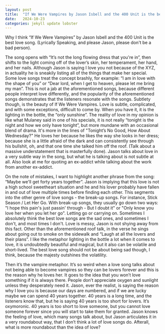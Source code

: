 ```yaml
---
layout: post
title:  "If We Were Vampires by Jason Isbell and the 400 Unit is the best love song"
date:   2024-10-23
categories: jekyll update lobster
---
```


Why I think “If We Were Vampires” by Jason Isbell and the 400 Unit is the best love song. (Lyrically Speaking, and please Jason, please don't be a bad person). 

The song opens with “It’s not the long flowing dress that you're in”, then shifts to the light coming off of the lover’s skin, her temperament, her hand, and her nails. Although Jason is saying I love you not because of the XYZ, in actuality he is sneakily listing all of the things that make her special. Some love songs treat the concept brashly, for example: “I am in love with the shape of you” or “Dear lord, when I get to heaven, please let me bring my man”. This is not a jab at the aforementioned songs, because different people interpret love differently, and the popularity of the aforementioned songs demonstrates that the listeners resonate with the songs. Subtlety though, is the beauty of If We Were Vampires. Love is subtle, complicated, and with some exceptions, difficult to come by. When you have it, it is the lighting in the bottle, the “only sunshine”. The reality of love in my opinion is like what Mulaney said in one of his specials, it is not really “tonight is the night and how we only have tonight”, but more mundane with an occasional blend of drama. It's more in the lines of "Tonight’s No Good, How About Wednesday?" He loves her because he likes the way she looks in her dress; because she is a little afraid of the dark and can consistently see through his bullshit, oh, and that one time she talked him off the roof. (Talk about a massive understatement that is masterfully done). Jason talks about love in a very subtle way in the song, but what he is talking about is not subtle at all. Also look at me for quoting an ex-addict while talking about the work from another ex-addict. 

On the note of mistakes, I want to highlight another phrase from the song: “Maybe we'll get forty years together”. Jason is implying that this love is not a high school sweetheart situation and he and his lover probably have fallen in and out of love multiple times before finding each other. This segments into the other genre of love songs - the break-up songs. For instance, Stick Season / Let Her Go. With break-up songs, they usually go down two ways: "I hope this pain's just passin' through - But I doubt it" or "Only know you love her when you let her go". Letting go or carrying on. Sometimes I absolutely think the best love songs are the sad ones, and sometimes I don't, and most times I don't. Love is messy, Jason is not shying away from this fact. Other than the aforementioned roof talk, in the verse he sings about going out to smoke on the sidewalk and “Laugh at all the lovers and their plans”. I like the metaphor lighting in the bottle a lot when it comes to love, it is undoubtedly beautiful and magical, but it also can be volatile and short-lived. The best love song should not be about being sad though, I think, because the majesty outshines the volatility. 

Then it’s the vampire metaphor. It’s so weird when a love song talks about not being able to become vampires so they can be lovers forever and this is the reason why he loves her. It goes to the idea that you won’t love something if it is always there. People don’t appreciate oxygen and sunlight unless they desperately need it. Jason, ever the realist, is saying the reason why I love you is because our days are numbered, and if we are lucky maybe we can spend 40 years together. 40 years is a long time, and the listeners know that, but he is saying 40 years is too short for lovers. It’s oxymoronic. 40 years is too short to love someone, but you cannot love someone forever since you will start to take them for granted. Jason knows the feeling of love, which many songs talk about, but Jason articulates it in a very roundabout way, that I don’t think a lot of love songs do. Afterall, what is more roundabout than the idea of love?
